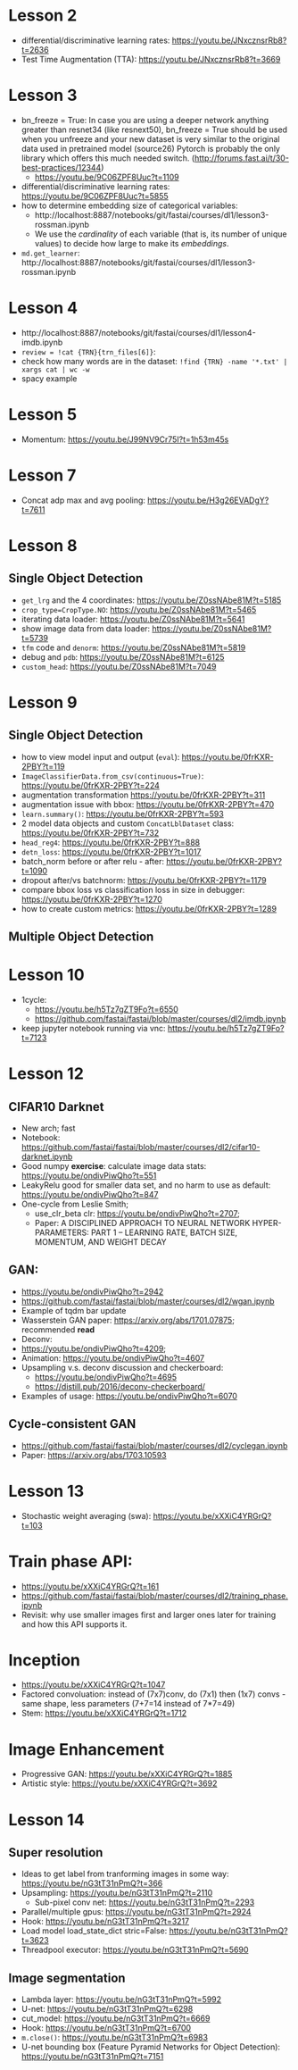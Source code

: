 # Lesson 2
- differential/discriminative learning rates: https://youtu.be/JNxcznsrRb8?t=2636
- Test Time Augmentation (TTA): https://youtu.be/JNxcznsrRb8?t=3669

# Lesson 3
- bn_freeze = True: In case you are using a deeper network anything greater than resnet34 (like resnext50), bn_freeze = True should be used when you unfreeze and your new dataset is very similar to the original data used in pretrained model (source26) Pytorch is probably the only library which offers this much needed switch. (http://forums.fast.ai/t/30-best-practices/12344)
  - https://youtu.be/9C06ZPF8Uuc?t=1109
- differential/discriminative learning rates: https://youtu.be/9C06ZPF8Uuc?t=5855  
- how to determine embedding size of categorical variables: 
  - http://localhost:8887/notebooks/git/fastai/courses/dl1/lesson3-rossman.ipynb 
  - We use the *cardinality* of each variable (that is, its number of unique values) to decide how large to make its *embeddings*. 
- `md.get_learner`: http://localhost:8887/notebooks/git/fastai/courses/dl1/lesson3-rossman.ipynb

# Lesson 4
- http://localhost:8887/notebooks/git/fastai/courses/dl1/lesson4-imdb.ipynb
- `review = !cat {TRN}{trn_files[6]}`: 
- check how many words are in the dataset: `!find {TRN} -name '*.txt' | xargs cat | wc -w`
- spacy example

  
# Lesson 5
- Momentum: https://youtu.be/J99NV9Cr75I?t=1h53m45s

# Lesson 7
- Concat adp max and avg pooling: https://youtu.be/H3g26EVADgY?t=7611

# Lesson 8
## Single Object Detection
- `get_lrg` and the 4 coordinates: https://youtu.be/Z0ssNAbe81M?t=5185
- `crop_type=CropType.NO`: https://youtu.be/Z0ssNAbe81M?t=5465
- iterating data loader: https://youtu.be/Z0ssNAbe81M?t=5641
- show image data from data loader: https://youtu.be/Z0ssNAbe81M?t=5739
- `tfm` code and `denorm`: https://youtu.be/Z0ssNAbe81M?t=5819
- debug and `pdb`: https://youtu.be/Z0ssNAbe81M?t=6125
- `custom_head`: https://youtu.be/Z0ssNAbe81M?t=7049

# Lesson 9
## Single Object Detection
- how to view model input and output (`eval`): https://youtu.be/0frKXR-2PBY?t=119
- `ImageClassifierData.from_csv(continuous=True)`: https://youtu.be/0frKXR-2PBY?t=224
- augmentation transformation  https://youtu.be/0frKXR-2PBY?t=311
- augmentation issue with bbox: https://youtu.be/0frKXR-2PBY?t=470
- `learn.summary()`: https://youtu.be/0frKXR-2PBY?t=593
- 2 model data objects and custom `ConcatLblDataset` class: https://youtu.be/0frKXR-2PBY?t=732
- `head_reg4`: https://youtu.be/0frKXR-2PBY?t=888
- `detn_loss`: https://youtu.be/0frKXR-2PBY?t=1017
- batch_norm before or after relu - after: https://youtu.be/0frKXR-2PBY?t=1090
- dropout after/vs batchnorm: https://youtu.be/0frKXR-2PBY?t=1179
- compare bbox loss vs classification loss in size in debugger: https://youtu.be/0frKXR-2PBY?t=1270
- how to create custom metrics: https://youtu.be/0frKXR-2PBY?t=1289

## Multiple Object Detection


# Lesson 10
- 1cycle: 
  - https://youtu.be/h5Tz7gZT9Fo?t=6550
  - https://github.com/fastai/fastai/blob/master/courses/dl2/imdb.ipynb
- keep jupyter notebook running via vnc: https://youtu.be/h5Tz7gZT9Fo?t=7123



# Lesson 12
## CIFAR10 Darknet 
- New arch; fast
- Notebook: https://github.com/fastai/fastai/blob/master/courses/dl2/cifar10-darknet.ipynb
- Good numpy **exercise**: calculate image data stats: https://youtu.be/ondivPiwQho?t=551
- LeakyRelu good for smaller data set, and no harm to use as default: https://youtu.be/ondivPiwQho?t=847
- One-cycle from Leslie Smith; 
  - use_clr_beta clr: https://youtu.be/ondivPiwQho?t=2707; 
  - Paper: A DISCIPLINED APPROACH TO NEURAL NETWORK HYPER-PARAMETERS: PART 1 – LEARNING RATE, BATCH SIZE, MOMENTUM, AND WEIGHT DECAY
## GAN: 
- https://youtu.be/ondivPiwQho?t=2942
- https://github.com/fastai/fastai/blob/master/courses/dl2/wgan.ipynb
- Example of tqdm bar update
- Wasserstein GAN paper: https://arxiv.org/abs/1701.07875; recommended **read**
- Deconv: 
- https://youtu.be/ondivPiwQho?t=4209; 
- Animation: https://youtu.be/ondivPiwQho?t=4607
- Upsampling v.s. deconv discussion and checkerboard: 
  - https://youtu.be/ondivPiwQho?t=4695
  - https://distill.pub/2016/deconv-checkerboard/
- Examples of usage: https://youtu.be/ondivPiwQho?t=6070
## Cycle-consistent GAN
- https://github.com/fastai/fastai/blob/master/courses/dl2/cyclegan.ipynb
- Paper: https://arxiv.org/abs/1703.10593

# Lesson 13
- Stochastic weight averaging (swa): https://youtu.be/xXXiC4YRGrQ?t=103
# Train phase API: 
- https://youtu.be/xXXiC4YRGrQ?t=161
- https://github.com/fastai/fastai/blob/master/courses/dl2/training_phase.ipynb
- Revisit: why use smaller images first and larger ones later for training and how this API supports it.
# Inception
  - https://youtu.be/xXXiC4YRGrQ?t=1047
  - Factored convoluation: instead of (7x7)conv, do (7x1) then (1x7) convs - same shape, less parameters (7+7=14 instead of 7*7=49)
  - Stem: https://youtu.be/xXXiC4YRGrQ?t=1712
# Image Enhancement
  - Progressive GAN: https://youtu.be/xXXiC4YRGrQ?t=1885
  - Artistic style: https://youtu.be/xXXiC4YRGrQ?t=3692
  
# Lesson 14
## Super resolution
- Ideas to get label from tranforming images in some way: https://youtu.be/nG3tT31nPmQ?t=366
- Upsampling: https://youtu.be/nG3tT31nPmQ?t=2110
  - Sub-pixel conv net: https://youtu.be/nG3tT31nPmQ?t=2293
- Parallel/multiple gpus: https://youtu.be/nG3tT31nPmQ?t=2924
- Hook: https://youtu.be/nG3tT31nPmQ?t=3217
- Load model load_state_dict stric=False: https://youtu.be/nG3tT31nPmQ?t=3623
- Threadpool executor: https://youtu.be/nG3tT31nPmQ?t=5690
## Image segmentation
- Lambda layer: https://youtu.be/nG3tT31nPmQ?t=5992
- U-net: https://youtu.be/nG3tT31nPmQ?t=6298
- cut_model: https://youtu.be/nG3tT31nPmQ?t=6669
- Hook: https://youtu.be/nG3tT31nPmQ?t=6700
- `m.close()`: https://youtu.be/nG3tT31nPmQ?t=6983
- U-net bounding box (Feature Pyramid Networks for Object Detection): https://youtu.be/nG3tT31nPmQ?t=7151
